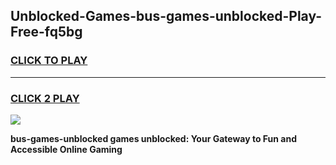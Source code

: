 
## Unblocked-Games-bus-games-unblocked-Play-Free-fq5bg
<h3>
<a href="https://premium76.site?title=bus-games-unblocked&ref=21A">CLICK TO PLAY</a></h3>
<hr>

<h3>
<a href="https://premium76.site?title=bus-games-unblocked&ref=21A">CLICK 2 PLAY</a>
  
</h3>

<a href="https://premium76.site?title=bus-games-unblocked&ref=21A"><img src="https://clearcache.store/games.png"></a>


**bus-games-unblocked games unblocked: Your Gateway to Fun and Accessible Online Gaming**
